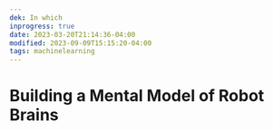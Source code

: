 ```yaml
---
dek: In which
inprogress: true
date: 2023-03-20T21:14:36-04:00
modified: 2023-09-09T15:15:20-04:00
tags: machinelearning 
---
```


# Building a Mental Model of Robot Brains
